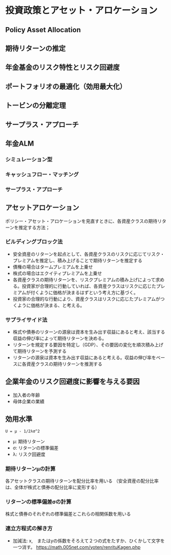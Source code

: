 # 投資政策とアセット・アロケーション

## Policy Asset Allocation

## 期待リターンの推定
## 年金基金のリスク特性とリスク回避度

## ポートフォリオの最適化（効用最大化）

## トービンの分離定理

## サープラス・アプローチ

## 年金ALM

### シミュレーション型
### キャッシュフロー・マッチング
### サープラス・アプローチ

## アセットアロケーション
ポリシー・アセット・アロケーションを見直すときに、各資産クラスの期待リターンを推定する方法；

### ビルディングブロック法
 * 安全資産のリターンを起点として、各資産クラスのリスクに応じてリスク・プレミアムを推定し、積み上げることで期待リターンを推定する
  * 債権の場合はタームプレミアムを上乗せ
  * 株式の場合はエクイティプレミアムを上乗せ
 * 各資産クラスの期待リターンを、リスクプレミアムの積み上げによって求める。投資家が合理的に行動していれば、各資産クラスはリスクに応じたプレミアムが付くように価格が決まるはずという考え方に基づく。
 * 投資家の合理的な行動により、資産クラスはリスクに応じたプレミアムがつくように価格が決まる、と考える。


 
### サプライサイド法
  * 株式や債券のリターンの源泉は資本を生み出す収益にあると考え、該当する収益の伸び率によって期待リターンを決める。
  * リターンを規定する要因を特定し（GDP）、その要因の変化を順次積み上げて期待リターンを予測する
  * リターンの源泉は資本を生み出す収益にあると考える。収益の伸び率をベースに各資産クラスの期待リターンを推測する

## 企業年金のリスク回避度に影響を与える要因
* 加入者の年齢
* 母体企業の業績

## 効用水準
```
U = μ - 1/2λσ^2
```
* μ: 期待リターン
* σ: リターンの標準偏差
* λ: リスク回避度

### 期待リターンμの計算
各アセットクラスの期待リターンを配分比率を用いる
（安全資産の配分比率は、全体が株式と債券の配分比率に変形する）

### リターンの標準偏差σの計算
株式と債券のそれぞれの標準偏差とこれらの相関係数を用いる

### 連立方程式の解き方
* 加減法: x,　またはyの係数をそろえて２つの式をたすか、ひくかして文字を一つ消す。
https://math.005net.com/yoten/renrituKagen.php
